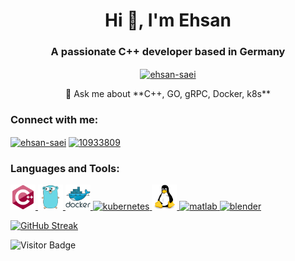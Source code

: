 <h1 align="center">Hi 👋, I'm Ehsan</h1>
<h3 align="center">A passionate C++ developer based in Germany </h3>

<p align="center">
    <a href="https://stackoverflow.com/users/story/10933809" target="blank"><img align="center" src="https://github-readme-stackoverflow.vercel.app/?userID=10933809" alt="ehsan-saei" /></a>
  <p align="center">
   💬 Ask me about **C++, GO, gRPC, Docker, k8s**
   </p>
</p>

<h3 align="left">Connect with me:</h3>
<p align="left">
<a href="https://linkedin.com/in/ehsan-saei" target="blank"><img align="center" src="https://raw.githubusercontent.com/rahuldkjain/github-profile-readme-generator/master/src/images/icons/Social/linked-in-alt.svg" alt="ehsan-saei" height="30" width="40" /></a>
<a href="https://stackoverflow.com/users/10933809" target="blank"><img align="center" src="https://raw.githubusercontent.com/rahuldkjain/github-profile-readme-generator/master/src/images/icons/Social/stack-overflow.svg" alt="10933809" height="30" width="40" /></a>
</p>

<h3 align="left">Languages and Tools:</h3>

<a href="https://www.w3schools.com/cpp/" target="_blank"> <img src="https://raw.githubusercontent.com/devicons/devicon/master/icons/cplusplus/cplusplus-original.svg" alt="cplusplus" width="40" height="40"/> <a href="https://golang.org" target="_blank"> <img src="https://raw.githubusercontent.com/devicons/devicon/master/icons/go/go-original.svg" alt="go" width="40" height="40"/> </a> <a href="https://www.docker.com/" target="_blank"> <img src="https://raw.githubusercontent.com/devicons/devicon/master/icons/docker/docker-original-wordmark.svg" alt="docker" width="40" height="40"/> </a> </a> <a href="https://kubernetes.io" target="_blank"> <img src="https://www.vectorlogo.zone/logos/kubernetes/kubernetes-icon.svg" alt="kubernetes" width="40" height="40"/> </a> <a href="https://www.linux.org/" target="_blank"> <img src="https://raw.githubusercontent.com/devicons/devicon/master/icons/linux/linux-original.svg" alt="linux" width="40" height="40"/> </a> 
<a href="https://www.mathworks.com/" target="_blank"> <img src="https://upload.wikimedia.org/wikipedia/commons/2/21/Matlab_Logo.png" alt="matlab" width="40" height="40"/> </a><a href="https://www.blender.org/" target="_blank"> <img src="https://download.blender.org/branding/community/blender_community_badge_white.svg" alt="blender" width="40" height="40"/> </a></p>

[![GitHub Streak](https://github-readme-streak-stats.herokuapp.com?user=esigo&theme=github-dark-blue&hide_border=true&date_format=M%20j%5B%2C%20Y%5D)](https://git.io/streak-stats)

![Visitor Badge](https://visitor-badge.laobi.icu/badge?page_id=esigo-cpp)
